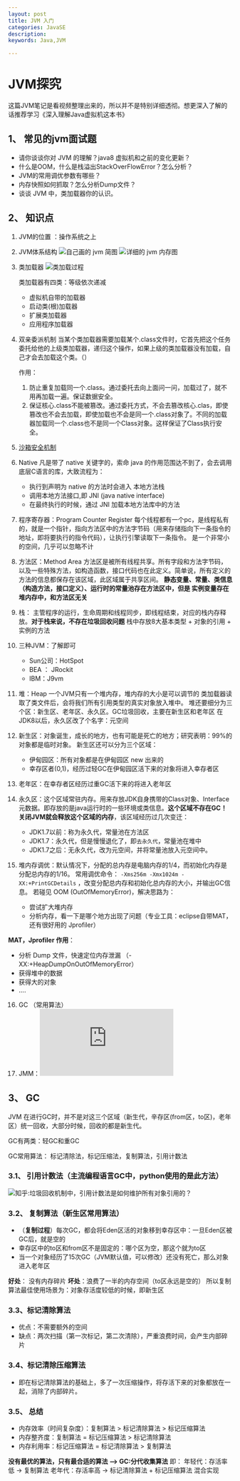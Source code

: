 ```yaml
---
layout: post
title: JVM 入门
categories: JavaSE
description: 
keywords: Java,JVM

---
```


# JVM探究
这篇JVM笔记是看视频整理出来的，所以并不是特别详细透彻。想更深入了解的话推荐学习《深入理解Java虚拟机这本书》

## 1、 常见的jvm面试题
+ 请你谈谈你对 JVM 的理解？java8 虚拟机和之前的变化更新？
+ 什么是OOM，什么是栈溢出StackOverFlowError？怎么分析？
+ JVM的常用调优参数有哪些？
+ 内存快照如何抓取？怎么分析Dump文件？
+ 谈谈 JVM 中，类加载器你的认识。

## 2、 知识点

1. JVM的位置 ：操作系统之上
2. JVM体系结构
![自己画的 jvm 简图](/images/posts/JavaSE/jvm1.png)
![详细的 jvm 内存图](/images/posts/JavaSE/jvm2.png)
3. 类加载器
![类加载过程](/images/posts/JavaSE/jvm3.png)
   
   类加载器有四类：等级依次递减
    + 虚拟机自带的加载器
    + 启动类(根)加载器
    + 扩展类加载器
    + 应用程序加载器
4. 双亲委派机制
    当某个类加载器需要加载某个.class文件时，它首先把这个任务委托给他的上级类加载器，递归这个操作，如果上级的类加载器没有加载，自己才会去加载这个类。（）
    
    作用：
    1. 防止重复加载同一个.class。通过委托去向上面问一问，加载过了，就不用再加载一遍。保证数据安全。
    2. 保证核心.class不能被篡改。通过委托方式，不会去篡改核心.clas，即使篡改也不会去加载，即使加载也不会是同一个.class对象了。不同的加载器加载同一个.class也不是同一个Class对象。这样保证了Class执行安全。

5. [沙箱安全机制](https://blog.csdn.net/qq_30336433/article/details/83268945)
6. Native
    凡是带了 native 关键字的，索命 java 的作用范围达不到了，会去调用底层C语言的库，大致流程为：
    + 执行到声明为 native 的方法时会进入 本地方法栈
    + 调用本地方法接口,即 JNI (java native interface)
    + 在最终执行的时候，通过 JNI 加载本地方法库中的方法 
7. 程序寄存器：Program Counter Register
    每个线程都有一个pc，是线程私有的，就是一个指针，指向方法区中的方法字节码（用来存储指向下一条指令的地址，即将要执行的指令代码），让执行引擎读取下一条指令。
    是一个非常小的空间，几乎可以忽略不计
8. 方法区：Method Area
    方法区是被所有线程共享。所有字段和方法字节码，以及一些特殊方法，如构造函数，接口代码也在此定义。简单说，所有定义的方法的信息都保存在该区域，此区域属于共享区间。
    **静态变量、常量、类信息（构造方法，接口定义）、运行时的常量池存在方法区中，但是 实例变量存在堆内存中，和方法区无关**
9. 栈：
    主管程序的运行，生命周期和线程同步，即线程结束，对应的栈内存释放。**对于栈来说，不存在垃圾回收问题**
    栈中存放8大基本类型 + 对象的引用 + 实例的方法
10. 三种JVM：了解即可
    + Sun公司：HotSpot
    + BEA ： JRockit
    + IBM：J9vm
11. 堆：Heap
    一个JVM只有一个堆内存，堆内存的大小是可以调节的
    类加载器读取了类文件后，会将我们所有引用类型的真实对象放入堆中。
    堆还要细分为三个区：新生区、老年区、永久区。GC垃圾回收，主要在新生区和老年区
    在JDK8以后，永久区改了个名字：元空间
12. 新生区：对象诞生，成长的地方，也有可能是死亡的地方；研究表明：99%的对象都是临时对象。
    新生区还可以分为三个区域：
    + 伊甸园区：所有对象都是在伊甸园区 new 出来的
    + 幸存区者(0,1)，经历过轻GC在伊甸园区活下来的对象将进入幸存者区
13. 老年区：在幸存者区经历过重GC活下来的将进入老年区
14. 永久区：这个区域常驻内存。用来存放JDK自身携带的Class对象、Interface元数据。即存放的是java运行时的一些环境或类信息。**这个区域不存在GC！关闭JVM就会释放这个区域的内存**，该区域经历过几次变迁：
    + JDK1.7以前：称为永久代，常量池在方法区
    + JDK1.7：永久代，但是慢慢退化了，即`去永久代`，常量池在堆中
    + JDK1.7之后：无永久代，改为元空间，并将常量池放入元空间中。
15. 堆内存调优：默认情况下，分配的总内存是电脑内存的1/4，而初始化内存是分配总内存的1/16。
      常用调优命令： `-Xms256m -Xmx1024m -XX:+PrintGCDetails` ，改变分配总内存和初始化总内存的大小，并输出GC信息。
      若碰见 OOM (OutOfMemoryError)，解决思路为：
    + 尝试扩大堆内存
    + 分析内存，看一下是哪个地方出现了问题（专业工具：eclipse自带MAT，还有很好用的 Jprofiler）

**MAT，Jprofiler 作用**：

   -  分析 Dump 文件，快速定位内存泄漏 （-XX:+HeapDumpOnOutOfMemoryError）
   -  获得堆中的数据
   -  获得大的对象
   -  ....

16. GC （常用算法）
17. JMM：![java内存模型JMM理解整理](https://www.cnblogs.com/null-qige/p/9481900.html)

## 3、 GC
JVM 在进行GC时，并不是对这三个区域（新生代，辛存区(from区，to区)，老年区）统一回收，大部分时候，回收的都是新生代。

GC有两类：轻GC和重GC

GC常用算法： 标记清除法，标记压缩法，复制算法，引用计数法

### 3.1、 引用计数法（主流编程语言GC中，python使用的是此方法）
![知乎:垃圾回收机制中，引用计数法是如何维护所有对象引用的？](https://www.zhihu.com/question/21539353)

### 3.2、 复制算法（新生区常用算法）

+ （**复制过程**）每次GC，都会将Eden区活的对象移到幸存区中：一旦Eden区被GC后，就是空的
+ 幸存区中的to区和from区不是固定的：哪个区为空，那这个就为to区
+ 当一个对象经历了15次GC（JVM默认值，可以修改）还没有死亡，那么对象进入老年区

**好处**： 没有内存碎片
**坏处**：浪费了一半的内存空间（to区永远是空的）
所以复制算法最佳使用场景为：对象存活度较低的时候，即新生区

### 3.3、标记清除算法
+ 优点：不需要额外的空间
+ 缺点：两次扫描（第一次标记，第二次清除），严重浪费时间，会产生内部碎片

### 3.4、标记清除压缩算法
+ 即在标记清除算法的基础上，多了一次压缩操作，将存活下来的对象都放在一起，消除了内部碎片。

### 3.5、 总结

+ 内存效率（时间复杂度）：复制算法 > 标记清除算法 > 标记压缩算法
+ 内存整齐度：复制算法 = 标记压缩算法 > 标记清除算法
+ 内存利用率：标记压缩算法 = 标记清除算法 > 复制算法

**没有最优的算法，只有最合适的算法 --> GC:分代收集算法** 即：
年轻代：存活率低 -> 复制算法
老年代：存活率高 -> 标记清除算法 + 标记压缩算法 混合实现
